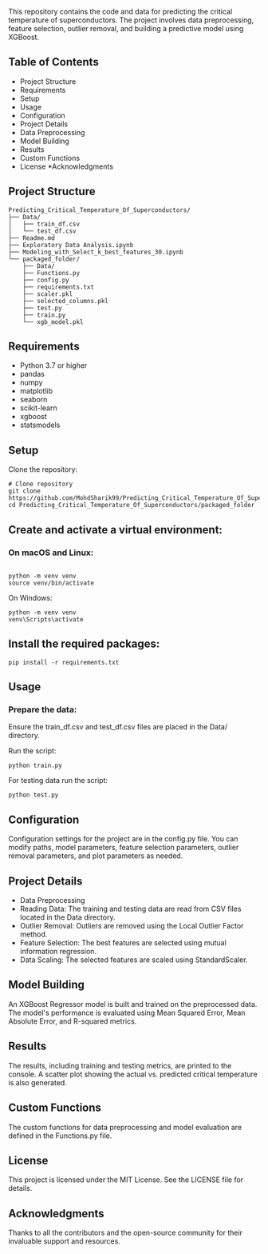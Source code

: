 This repository contains the code and data for predicting the critical temperature of superconductors. The project involves data preprocessing, feature selection, outlier removal, and building a predictive model using XGBoost.

## Table of Contents
* Project Structure
* Requirements
* Setup
* Usage
* Configuration
* Project Details
* Data Preprocessing
* Model Building
* Results
* Custom Functions
* License
*Acknowledgments

## Project Structure
```
Predicting_Critical_Temperature_Of_Superconductors/
├── Data/
│   ├── train_df.csv
│   └── test_df.csv
├── Readme.md
├── Exploratory Data Analysis.ipynb
├── Modeling_with_Select_k_best_features_30.ipynb
└── packaged_folder/
    ├── Data/
    ├── Functions.py
    ├── config.py
    ├── requirements.txt
    ├── scaler.pkl
    ├── selected_columns.pkl
    ├── test.py
    ├── train.py
    └── xgb_model.pkl
```
## Requirements
* Python 3.7 or higher
* pandas
* numpy
* matplotlib
* seaborn
* scikit-learn
* xgboost
* statsmodels
  
## Setup

Clone the repository:
```
# Clone repository
git clone https://github.com/MohdSharik99/Predicting_Critical_Temperature_Of_Superconductors.git
cd Predicting_Critical_Temperature_Of_Superconductors/packaged_folder
```

## Create and activate a virtual environment:

### On macOS and Linux:
```

python -m venv venv
source venv/bin/activate
```

On Windows:

```
python -m venv venv
venv\Scripts\activate
```

## Install the required packages:

```
pip install -r requirements.txt
```
## Usage

### Prepare the data:
Ensure the train_df.csv and test_df.csv files are placed in the Data/ directory.

Run the script:

```
python train.py
```

For testing data run the script:

```
python test.py
```

## Configuration
Configuration settings for the project are in the config.py file. You can modify paths, model parameters, feature selection parameters, outlier removal parameters, and plot parameters as needed.

## Project Details
* Data Preprocessing
* Reading Data: The training and testing data are read from CSV files located in the Data directory.
* Outlier Removal: Outliers are removed using the Local Outlier Factor method.
* Feature Selection: The best features are selected using mutual information regression.
* Data Scaling: The selected features are scaled using StandardScaler.

## Model Building
An XGBoost Regressor model is built and trained on the preprocessed data. The model's performance is evaluated using Mean Squared Error, Mean Absolute Error, and R-squared metrics.

## Results
The results, including training and testing metrics, are printed to the console. A scatter plot showing the actual vs. predicted critical temperature is also generated.

## Custom Functions
The custom functions for data preprocessing and model evaluation are defined in the Functions.py file.

## License
This project is licensed under the MIT License. See the LICENSE file for details.

## Acknowledgments
Thanks to all the contributors and the open-source community for their invaluable support and resources.
